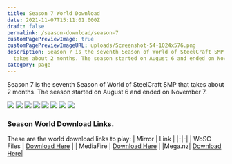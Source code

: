 ```yaml
---
title: Season 7 World Download
date: 2021-11-07T15:11:01.000Z
draft: false
permalink: /season-download/season-7
customPagePreviewImage: true
customPagePreviewImageURL: uploads/Screenshot-54-1024x576.png
description: Season 7 is the seventh Season of World of SteelCraft SMP that
  takes about 2 months. The season started on August 6 and ended on November 7.
category: page
---
```

Season 7 is the seventh Season of World of SteelCraft SMP that takes about 2 months. The season started on August 6 and ended on November 7.

![](/uploads/Screenshot-53-1024x576.png)
![](/uploads/Screenshot-58-1024x576.png)
![](/uploads/Screenshot-56-1024x576.png)
![](/uploads/Screenshot-59-1024x576.png)
![](/uploads/Screenshot-2021-10-25-110709.png)
![](/uploads/Screenshot-61-1024x576.png)
![](/uploads/Screenshot-54-1024x576.png)
![](/uploads/Screenshot-55-1024x576.png)

<div class="padding-post">

### Season World Download Links.
These are the world download links to play:
| Mirror | Link |
|-|-|
| WoSC Files | [Download Here](https://wosc.tk/WoSCSMPS7-GD) | 
| MediaFire | [Download Here](https://wosc.tk/WoSCSMPS7-MF) |
|Mega.nz| [Download Here](https://wosc.tk/WoSCSMPS7-MG)|
</div>